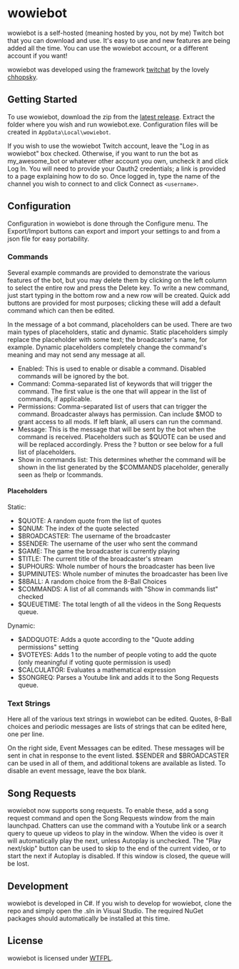 # wowiebot

wowiebot is a self-hosted (meaning hosted by you, not by me) Twitch bot that you can download and use. It's easy to use and new features are being added all the time. You can use the wowiebot account, or a different account if you want!

wowiebot was developed using the framework [twitchat](https://github.com/chhopsky/twitchat) by the lovely [chhopsky](https://twitter.com/chhopsky).

## Getting Started

To use wowiebot, download the zip from the [latest release](https://github.com/scattertv/wowiebot/releases/latest). Extract the folder where you wish and run wowiebot.exe. Configuration files will be created in `AppData\Local\wowiebot`.

If you wish to use the wowiebot Twitch account, leave the "Log in as wowiebot" box checked. Otherwise, if you want to run the bot as my_awesome_bot or whatever other account you own, uncheck it and click Log In. You will need to provide your Oauth2 credentials; a link is provided to a page explaining how to do so. Once logged in, type the name of the channel you wish to connect to and click Connect as `<username>`.

## Configuration

Configuration in wowiebot is done through the Configure menu. The Export/Import buttons can export and import your settings to and from a json file for easy portability.

### Commands 

Several example commands are provided to demonstrate the various features of the bot, but you may delete them by clicking on the left column to select the entire row and press the Delete key. To write a new command, just start typing in the bottom row and a new row will be created. Quick add buttons are provided for most purposes; clicking these will add a default command which can then be edited.

In the message of a bot command, placeholders can be used. There are two main types of placeholders, static and dynamic. Static placeholders simply replace the placeholder with some text; the broadcaster's name, for example. Dynamic placeholders completely change the command's meaning and may not send any message at all.

* Enabled: This is used to enable or disable a command. Disabled commands will be ignored by the bot.
* Command: Comma-separated list of keywords that will trigger the command. The first value is the one that will appear in the list of commands, if applicable.
* Permissions: Comma-separated list of users that can trigger the command. Broadcaster always has permission. Can include $MOD to grant access to all mods. If left blank, all users can run the command.
* Message: This is the message that will be sent by the bot when the command is received. Placeholders such as $QUOTE can be used and will be replaced accordingly. Press the ? button or see below for a full list of placeholders.
* Show in commands list: This determines whether the command will be shown in the list generated by the $COMMANDS placeholder, generally seen as !help or !commands.

#### Placeholders

Static:

* $QUOTE: A random quote from the list of quotes
* $QNUM: The index of the quote selected
* $BROADCASTER: The username of the broadcaster
* $SENDER: The username of the user who sent the command
* $GAME: The game the broadcaster is currently playing
* $TITLE: The current title of the broadcaster's stream
* $UPHOURS: Whole number of hours the broadcaster has been live
* $UPMINUTES: Whole number of minutes the broadcaster has been live
* $8BALL: A random choice from the 8-Ball Choices
* $COMMANDS: A list of all commands with "Show in commands list" checked
* $QUEUETIME: The total length of all the videos in the Song Requests queue.

Dynamic: 

* $ADDQUOTE: Adds a quote according to the "Quote adding permissions" setting
* $VOTEYES: Adds 1 to the number of people voting to add the quote (only meaningful if voting quote permission is used)
* $CALCULATOR: Evaluates a mathematical expression
* $SONGREQ: Parses a Youtube link and adds it to the Song Requests queue.

### Text Strings 

Here all of the various text strings in wowiebot can be edited. Quotes, 8-Ball choices and periodic messages are lists of strings that can be edited here, one per line.

On the right side, Event Messages can be edited. These messages will be sent in chat in response to the event listed. $SENDER and $BROADCASTER can be used in all of them, and additional tokens are available as listed. To disable an event message, leave the box blank.

## Song Requests

wowiebot now supports song requests. To enable these, add a song request command and open the Song Requests window from the main launchpad. Chatters can use the command with a Youtube link or a search query to queue up videos to play in the window. When the video is over it will automatically play the next, unless Autoplay is unchecked. The "Play next/skip" button can be used to skip to the end of the current video, or to start the next if Autoplay is disabled. If this window is closed, the queue will be lost.

## Development

wowiebot is developed in C#. If you wish to develop for wowiebot, clone the repo and simply open the .sln in Visual Studio. The required NuGet packages should automatically be installed at this time.

## License

wowiebot is licensed under [WTFPL](http://www.wtfpl.net/).

